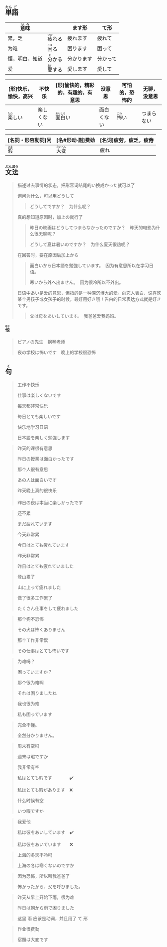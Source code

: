## <ruby>単<rt>たん</rt>語<rt>ご</rt></ruby>

| <ruby>意<rt>い</rt>味<rt>み</rt></ruby> |                                  | ます形     | て形     |
| --------------------------------------- | -------------------------------- | ---------- | -------- |
| 累，乏                                  | <ruby>疲<rt>つか</rt>れる</ruby> | 疲れます   | 疲れて   |
| 为难                                    | <ruby>困<rt>こま</rt>る</ruby>   | 困ります   | 困って   |
| 懂，明白，知道                          | <ruby>分<rt>わ</rt>かる</ruby>   | 分かります | 分かって |
| 爱                                      | <ruby>愛<rt>あい</rt>する</ruby> | 愛します   | 愛して   |

| [形]快乐，愉快，高兴             | 不快乐     | [形]愉快的，精彩的，有趣的，有意思            | 没意思     | 可怕的，恐怖的                 | 无聊，没意思 |
| -------------------------------- | ---------- | --------------------------------------------- | ---------- | ------------------------------ | ------------ |
| <ruby>楽<rt>たの</rt>しい</ruby> | 楽しくない | <ruby>面<rt>おも</rt>白<rt>しろ</rt>い</ruby> | 面白くない | <ruby>怖<rt>こわ</rt>い</ruby> | つまらない   |

| [名詞・形容動詞]闲           | [名#形动·副]费劲                            | [名词]疲劳，疲乏，疲倦 |
| ---------------------------- | ------------------------------------------- | ---------------------- |
| <ruby>暇<rt>ひま</rt></ruby> | <ruby>大<rt>たい</rt>変<rt>へん</rt></ruby> | 疲れ                   |



## <ruby>文<rt>ぶん</rt>法<rt>ぽう</rt></ruby>

> 描述过去事情的状态，把形容词结尾的い换成かった就可以了
>
> 
>
> 询问为什么，可以用どうして
>
> > どうしてですか？　为什么呢？
>
> 
>
> 真的想知道原因时，加上の就行了
>
> > 昨日の映画はどうしてつまらなかったのですか？　昨天的电影为什么很无聊呢？
> > 
> > どうして夏は暑いのですか？　为什么夏天很热呢？
>
> 
>
> 在回答时，要在原因后加上から
>
> > 面白いから日本語を勉強しています。　因为有意思所以在学习日语。
> > 
> > 寒いから外へ出ません。　因为很冷所以不外出。
>
> 
>
> 日语中あい是爱的意思，但指的是一种深沉博大的爱。向恋人表白、说喜欢某个男孩子或女孩子的时候，最好用好き哦！告白的日常表达方式就是好きです。
>
> > 父は母をあいしています。　我爸爸爱我妈妈。

#### <ruby>他<rt>ほか</rt></ruby>

> ピアノの先生　钢琴老师
>
> 夜の学校は怖いです　晚上的学校很恐怖

## <ruby>句<rt>く</rt></ruby>

> 工作不快乐
>
> 仕事は楽しくないです
>
> 每天都非常快乐
>
> 毎日とても楽しいです
>
> 快乐地学习日语
>
> 日本語を楽しく勉強します

> 昨天的课很有意思
>
> 昨日の授業は面白かったです
>
> 那个人很有意思
>
> あの人は面白いです
>
> 昨天晚上真的很快乐
>
> 昨日の<ruby>夜<rt>よ</rt></ruby>は本当に楽しかったです

> 还不累
>
> まだ疲れています
>
> 今天非常累
>
> 今日はとても疲れています
>
> 昨天非常累
>
> 昨日はとても疲れていました
>
> 登山累了
>
> 山に上って疲れました
>
> 做了很多工作累了
>
> たくさん仕事をして疲れました

> 那个狗不恐怖
> 
> その犬は怖くありません
> 
> 那个工作非常累
> 
> その仕事はとても怖いです

> 为难吗？
>
> 困っていますか？
>
> 那个很为难啊
>
> それは困りましたね
>
> 我也很为难
>
> 私も困っています

> 完全不懂。
>
> 全然分かりません。

> 周末有空吗
>
> 週末は暇ですか
>
> 我非常有空
>
> 私はとても暇です　　　　✔️
>
> 私はとても暇があります　❌
>
> 什么时候有空
>
> いつ暇ですか

> 我爱他
>
> 私は彼をあいしています　✔️
>
> 私は彼をあいています　　❌

> 上海的冬天不冷吗
>
> 上海の冬は寒くないのですか

> 因为恐怖，所以叫我爸爸了
>
> 怖かったから、父を呼びました。

> 昨天从早上开始下雨，很为难
>
> 昨日は朝から雨で困りました
>
> 这里 雨 应该是动词，并且用了 て 形

> 作业很费劲
>
> 宿題は大変です
